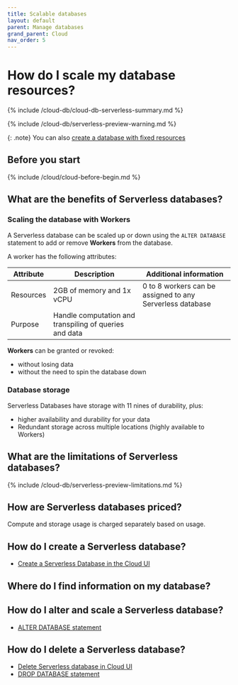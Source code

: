 ```yaml
---
title: Scalable databases
layout: default
parent: Manage databases
grand_parent: Cloud
nav_order: 5
---
```


# How do I scale my database resources?

{% include /cloud-db/cloud-db-serverless-summary.md %}

{% include /cloud-db/serverless-preview-warning.md %}

{: .note}
You can also [create a database with fixed resources](/docs/cloud/cloud-databases/cloud-db-shaped)

## Before you start

{% include /cloud/cloud-before-begin.md %}

## What are the benefits of Serverless databases?

### Scaling the database with Workers

A Serverless database can be scaled up or down using the `ALTER DATABASE` statement to add or remove **Workers** from the database.

A worker has the following attributes:

| Attribute | Description | Additional information |
|---|---|---|
| Resources | 2GB of memory and 1x vCPU | 0 to 8 workers can be assigned to any Serverless database |
| Purpose | Handle computation and transpiling of queries and data |  |

**Workers** can be granted or revoked:
* without losing data
* without the need to spin the database down

### Database storage

Serverless Databases have storage with 11 nines of durability, plus:
* higher availability and durability for your data
* Redundant storage across multiple locations (highly available to Workers)

## What are the limitations of Serverless databases?

{% include /cloud-db/serverless-preview-limitations.md %}

## How are Serverless databases priced?

Compute and storage usage is charged separately based on usage.

## How do I create a Serverless database?

* [Create a Serverless Database in the Cloud UI](/docs/cloud/cloud-databases/cloud-db-create-custom)
<!--* [CREATE DATABASE statement](/docs/sql-guide/statements/statement-db-create)-->

## Where do I find information on my database?


## How do I alter and scale a Serverless database?

* [ALTER DATABASE statement](/docs/sql-guide/statements/statement-db-alter)

## How do I delete a Serverless database?

* [Delete Serverless database in Cloud UI](/docs/cloud/cloud-databases/cloud-db-delete)
* [DROP DATABASE statement](/docs/sql-guide/statements/statement-db-drop)
